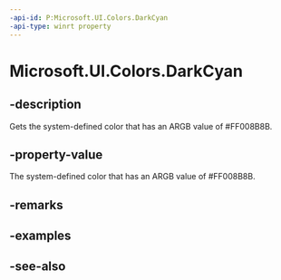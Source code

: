 ```yaml
---
-api-id: P:Microsoft.UI.Colors.DarkCyan
-api-type: winrt property
---
```


<!-- Property syntax
public Windows.UI.Color DarkCyan { get; }
-->

# Microsoft.UI.Colors.DarkCyan

## -description

Gets the system-defined color that has an ARGB value of #FF008B8B.

## -property-value

The system-defined color that has an ARGB value of #FF008B8B.

## -remarks

## -examples

## -see-also
